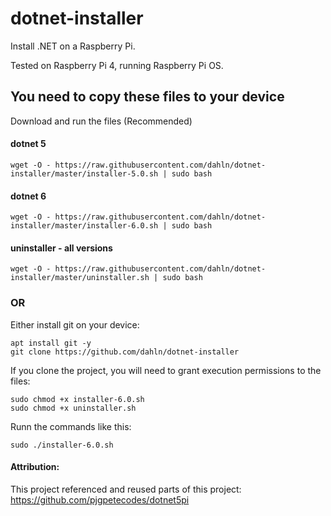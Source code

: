 # dotnet-installer
Install .NET on a Raspberry Pi.

Tested on Raspberry Pi 4, running Raspberry Pi OS.

## You need to copy these files to your device
Download and run the files (Recommended)

#### dotnet 5
```
wget -O - https://raw.githubusercontent.com/dahln/dotnet-installer/master/installer-5.0.sh | sudo bash
```
#### dotnet 6
```
wget -O - https://raw.githubusercontent.com/dahln/dotnet-installer/master/installer-6.0.sh | sudo bash
```
#### uninstaller - all versions
```
wget -O - https://raw.githubusercontent.com/dahln/dotnet-installer/master/uninstaller.sh | sudo bash
```
### OR 

Either install git on your device:
```
apt install git -y
git clone https://github.com/dahln/dotnet-installer
```
If you clone the project, you will need to grant execution permissions to the files:
```
sudo chmod +x installer-6.0.sh
sudo chmod +x uninstaller.sh
```
Runn the commands like this:
```
sudo ./installer-6.0.sh 
```


#### Attribution:
This project referenced and reused parts of this project: https://github.com/pjgpetecodes/dotnet5pi
